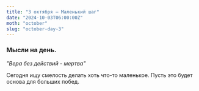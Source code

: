 ```yaml
---
title: "3 октября – Маленький шаг"
date: "2024-10-03T06:00:00Z"
moth: "october"
slug: "october-day-3"
---
```


### Мысли на день. 
_"Вера без действий - мертва"_

Сегодня ищу смелость делать хоть что-то маленькое. Пусть это будет основа для больших побед.
